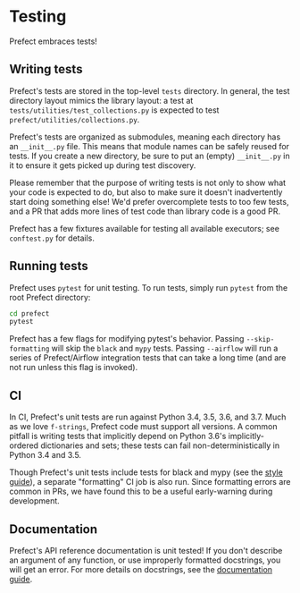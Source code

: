 # Testing

Prefect embraces tests!

## Writing tests

Prefect's tests are stored in the top-level `tests` directory. In general, the test directory layout mimics the library layout: a test at `tests/utilities/test_collections.py` is expected to test `prefect/utilities/collections.py`.

Prefect's tests are organized as submodules, meaning each directory has an `__init__.py` file. This means that module names can be safely reused for tests. If you create a new directory, be sure to put an (empty) `__init__.py` in it to ensure it gets picked up during test discovery.

Please remember that the purpose of writing tests is not only to show what your code is expected to do, but also to make sure it doesn't inadvertently start doing something else! We'd prefer overcomplete tests to too few tests, and a PR that adds more lines of test code than library code is a good PR.

Prefect has a few fixtures available for testing all available executors; see `conftest.py` for details.

## Running tests

Prefect uses `pytest` for unit testing. To run tests, simply run `pytest` from the root Prefect directory:

```bash
cd prefect
pytest
```

Prefect has a few flags for modifying pytest's behavior. Passing `--skip-formatting` will skip the `black` and `mypy` tests. Passing `--airflow` will run a series of Prefect/Airflow integration tests that can take a long time (and are not run unless this flag is invoked).

## CI

In CI, Prefect's unit tests are run against Python 3.4, 3.5, 3.6, and 3.7. Much as we love `f-strings`, Prefect code must support all versions. A common pitfall is writing tests that implicitly depend on Python 3.6's implicitly-ordered dictionaries and sets; these tests can fail non-deterministically in Python 3.4 and 3.5.

Though Prefect's unit tests include tests for black and mypy (see the [style guide](style.md)), a separate "formatting" CI job is also run. Since formatting errors are common in PRs, we have found this to be a useful early-warning during development.

## Documentation

Prefect's API reference documentation is unit tested! If you don't describe an argument of any function, or use improperly formatted docstrings, you will get an error. For more details on docstrings, see the [documentation guide](documentation.md).
